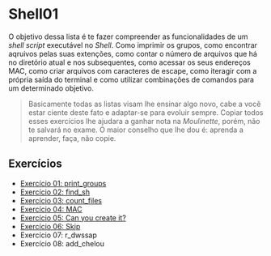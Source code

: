 # Shell01

O objetivo dessa lista é te fazer compreender as funcionalidades de um _shell script_ executável no _Shell_. Como imprimir os grupos, como encontrar aqruivos pelas suas extenções, como contar o número de arquivos que há no diretório atual e nos subsequentes, como acessar os seus endereços MAC, como criar arquivos com caracteres de escape, como iteragir com a própria saída do terminal e como utilizar combinações de comandos para um determinado objetivo.

> Basicamente todas as listas visam lhe ensinar algo novo, cabe a você estar ciente deste fato e adaptar-se para evoluir sempre. Copiar todos esses exercícios lhe ajudara a ganhar nota na _Moulinette_, porém, não te salvará no exame. O maior conselho que lhe dou é: aprenda a aprender, faça, não copie.



## Exercícios

- [Exercício 01: print_groups](./ex01/)
- [Exercício 02: find_sh](./ex02/)
- [Exercício 03: count_files](./ex03/)
- [Exercício 04: MAC](./ex04/)
- [Exercício 05: Can you create it?](./ex05/)
- [Exercício 06: Skip](./ex06/)
- Exercício 07: r_dwssap
- Exercício 08: add_chelou
